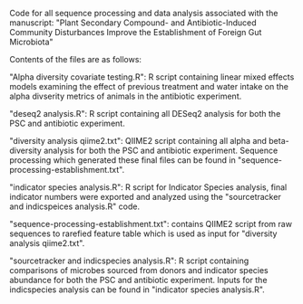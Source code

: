 Code for all sequence processing and data analysis associated with the manuscript: "Plant Secondary Compound- and Antibiotic-Induced Community Disturbances Improve the Establishment of Foreign Gut Microbiota"

Contents of the files are as follows:

"Alpha diversity covariate testing.R": R script containing linear mixed effects models examining the effect of previous treatment and water intake on the alpha divserity metrics of animals in the antibiotic experiment. 

"deseq2 analysis.R": R script containing all DESeq2 analysis for both the PSC and antibiotic experiment.

"diversity analysis qiime2.txt": QIIME2 script containing all alpha and beta-diversity analysis for both the PSC and antibiotic experiment. Sequence processing which generated these final files can be found in "sequence-processing-establishment.txt". 

"indicator species analysis.R": R script for Indicator Species analysis, final indicator numbers were exported and analyzed using the "sourcetracker and indicspeices analysis.R" code. 

"sequence-processing-establishment.txt": contains QIIME2 script from raw sequences to rarefied feature table which is used as input for "diversity analysis qiime2.txt". 

"sourcetracker and indicspecies analysis.R": R script containing comparisons of microbes sourced from donors and indicator species abundance for both the PSC and antibiotic experiment. Inputs for the indicspecies analysis can be found in "indicator species analysis.R". 



